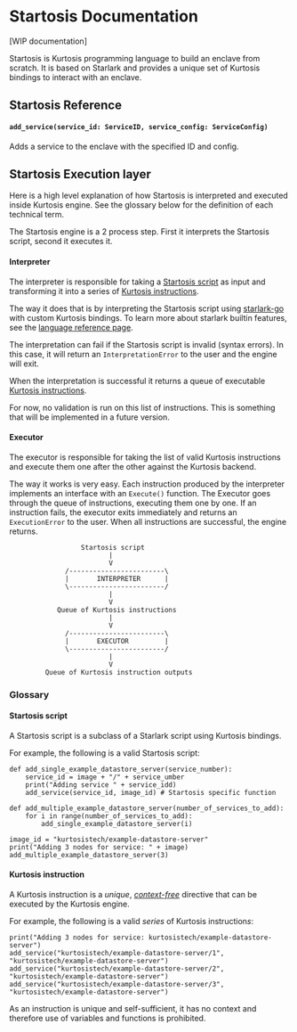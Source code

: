 Startosis Documentation
=======================

[WIP documentation] 

Startosis is Kurtosis programming language to build an enclave from scratch. It is based on Starlark and provides a 
unique set of Kurtosis bindings to interact with an enclave.

Startosis Reference
-------------------

#### `add_service(service_id: ServiceID, service_config: ServiceConfig)`
Adds a service to the enclave with the specified ID and config.

Startosis Execution layer
-------------------------

Here is a high level explanation of how Startosis is interpreted and executed inside Kurtosis engine. See the glossary
below for the definition of each technical term.

The Startosis engine is a 2 process step. First it interprets the Startosis script, second it executes it.

#### Interpreter

The interpreter is responsible for taking a [Startosis script][startosis_script] as input and transforming it into a
series of [Kurtosis instructions][kurtosis_instruction].

The way it does that is by interpreting the Startosis script using 
[starlark-go][starlark_go_home] with custom Kurtosis bindings. To learn more about starlark builtin
features, see the [language reference page][starlark_go_ref].

The interpretation can fail if the Startosis script is invalid (syntax errors). In this case, it will return an 
`InterpretationError` to the user and the engine will exit.

When the interpretation is successful it returns a queue of executable [Kurtosis instructions][kurtosis_instruction].

For now, no validation is run on this list of instructions. This is something that will be implemented in a future
version.

#### Executor

The executor is responsible for taking the list of valid Kurtosis instructions and execute them one after the other against
the Kurtosis backend.

The way it works is very easy. Each instruction produced by the interpreter implements an interface with an `Execute()`
function. The Executor goes through the queue of instructions, executing them one by one. If an instruction fails, the executor
exits immediately and returns an `ExecutionError` to the user. 
When all instructions are successful, the engine returns.

```
                  Startosis script
                         |
                         V
              /------------------------\
              |       INTERPRETER      |
              \------------------------/
                         |
                         V
            Queue of Kurtosis instructions
                         |
                         V
              /------------------------\
              |       EXECUTOR         |
              \------------------------/
                         |
                         V
         Queue of Kurtosis instruction outputs
```



### Glossary

#### Startosis script
A Startosis script is a subclass of a Starlark script using Kurtosis bindings.

For example, the following is a valid Startosis script:
```starlark
def add_single_example_datastore_server(service_number):
    service_id = image + "/" + service_umber
    print("Adding service " + service_idd)
    add_service(service_id, image_id) # Startosis specific function
    
def add_multiple_example_datastore_server(number_of_services_to_add):
    for i in range(number_of_services_to_add):
        add_single_example_datastore_server(i)

image_id = "kurtosistech/example-datastore-server"
print("Adding 3 nodes for service: " + image)
add_multiple_example_datastore_server(3)
```

#### Kurtosis instruction
A Kurtosis instruction is a *unique*, [*context-free*][context_free_grammar] directive that can be executed by the
Kurtosis engine.

For example, the following is a valid *series* of Kurtosis instruction*s*:
```starlark
print("Adding 3 nodes for service: kurtosistech/example-datastore-server")
add_service("kurtosistech/example-datastore-server/1", "kurtosistech/example-datastore-server")
add_service("kurtosistech/example-datastore-server/2", "kurtosistech/example-datastore-server")
add_service("kurtosistech/example-datastore-server/3", "kurtosistech/example-datastore-server")
```
As an instruction is unique and self-sufficient, it has no context and therefore use of variables and functions is
prohibited.


<!-- ONLY LINKS BELOW HERE -->
[context_free_grammar]: https://en.wikipedia.org/wiki/Context-free_grammar
[kurtosis_instruction]: #kurtosis-instruction
[starlark_go_home]: https://github.com/google/starlark-go
[starlark_go_ref]: https://github.com/google/starlark-go/blob/master/doc/spec.md#expressions
[startosis_script]: #startosis-script

